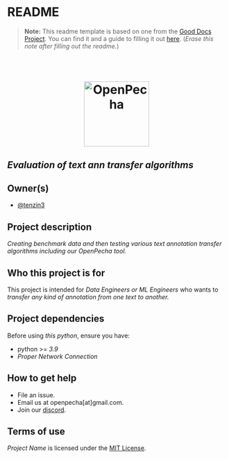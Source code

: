 # README

> **Note:** This readme template is based on one from the [Good Docs Project](https://thegooddocsproject.dev). You can find it and a guide to filling it out [here](https://gitlab.com/tgdp/templates/-/tree/main/readme). (_Erase this note after filling out the readme._)

<h1 align="center">
  <br>
  <a href="https://openpecha.org"><img src="https://avatars.githubusercontent.com/u/82142807?s=400&u=19e108a15566f3a1449bafb03b8dd706a72aebcd&v=4" alt="OpenPecha" width="150"></a>
  <br>
</h1>

## _Evaluation of text ann transfer algorithms_

## Owner(s)

- [@tenzin3](https://github.com/tenzin3)


## Project description
_Creating benchmark data and then testing various text annotation transfer algorithms including our OpenPecha tool._


## Who this project is for
This project is intended for _Data Engineers or ML Engineers_ who wants to _transfer any kind of annotation from one text to another._


## Project dependencies
Before using _this python_, ensure you have:
* python >= _3.9_
* _Proper Network Connection_

## How to get help
* File an issue.
* Email us at openpecha[at]gmail.com.
* Join our [discord](https://discord.com/invite/7GFpPFSTeA).


## Terms of use
_Project Name_ is licensed under the [MIT License](/LICENSE.md).
